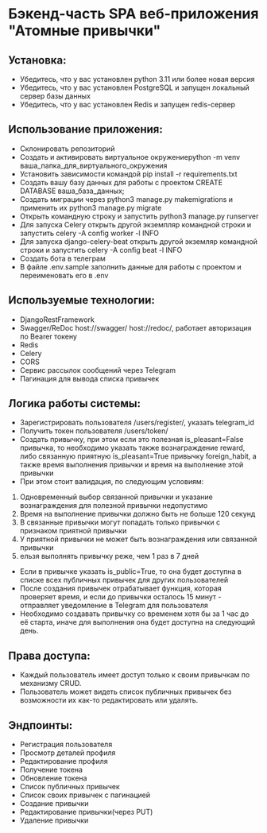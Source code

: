 # Бэкенд-часть SPA веб-приложения "Атомные привычки"

## Установка:
- Убедитесь, что у вас установлен python 3.11 или более новая версия
- Убедитесь, что у вас установлен PostgreSQL и запущен локальный сервер базы данных
- Убедитесь, что у вас установлен Redis и запущен redis-сервер

## Использование приложения:
- Склонировать репозиторий
- Создать и активировать виртуальное окружениеpython -m venv ваша_папка_для_виртуального_окружения
- Установить зависимости командой pip install -r requirements.txt
- Создать вашу базу данных для работы с проектом CREATE DATABASE ваша_база_данных;
- Создать миграции через python3 manage.py makemigrations и применить их python3 manage.py migrate
- Открыть командную строку и запустить python3 manage.py runserver
- Для запуска Celery открыть другой экземпляр командной строки и запустить celery -A config worker -l INFO
- Для запуска django-celery-beat открыть другой экземляр командной строки и запустить celery -A config beat -l INFO
- Создать бота в телеграм
- В файле .env.sample заполнить данные для работы с проектом и переименовать его в .env

## Используемые технологии:
- DjangoRestFramework
- Swagger/ReDoc host://swagger/ host://redoc/, работает авторизация по Bearer токену
- Redis
- Celery
- CORS
- Сервис рассылок сообщений через Telegram
- Пагинация для вывода списка привычек

## Логика работы системы:
- Зарегистрировать пользователя /users/register/, указать telegram_id
- Получить токен пользователя /users/token/
- Создать привычку, при этом если это полезная is_pleasant=False привычка, то необходимо указать также вознаграждение reward, либо связанную приятную is_pleasant=True привычку foreign_habit, а также время выполнения привычки и время на выполнение этой привычки
- При этом стоит валидация, по следующим условиям:
1. Одновременный выбор связанной привычки и указание вознаграждения для полезной привычки недопустимо
2. Время на выполнение привычки должно быть не больше 120 секунд
3. В связанные привычки могут попадать только привычки с признаком приятной привычки
4. У приятной привычки не может быть вознаграждения или связанной привычки
5. ельзя выполнять привычку реже, чем 1 раз в 7 дней
- Если в привычке указать is_public=True, то она будет доступна в списке всех публичных привычек для других пользователей
- После создания привычек отрабатывает функция, которая проверяет время, и если до привычки осталось 15 минут - отправляет уведомление в Telegram для пользователя
- Необходимо создавать привычку со временем хотя бы за 1 час до её старта, иначе для выполнения она будет доступна на следующий день.

## Права доступа:
- Каждый пользователь имеет доступ только к своим привычкам по механизму CRUD.
- Пользователь может видеть список публичных привычек без возможности их как-то редактировать или удалять.

## Эндпоинты:
- Регистрация пользователя
- Просмотр деталей профиля
- Редактирование профиля
- Получение токена
- Обновление токена
- Список публичных привычек
- Список своих привычек с пагинацией
- Создание привычки
- Редактирование привычки(через PUT)
- Удаление привычки
